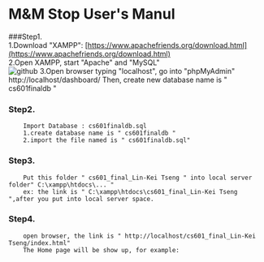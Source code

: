 M&M Stop User's Manul
=====================

###Step1.<br />
1.Download "XAMPP": [https://www.apachefriends.org/download.html](https://www.apachefriends.org/download.html)<br />
2.Open XAMPP, start "Apache" and "MySQL"<br />
![github](My-Music-and-Movie-Stop/01.png "01") 
3.Open browser typing "localhost", go into "phpMyAdmin"
        http://localhost/dashboard/
        Then, create new database name is " cs601finaldb "

### Step2.<br/>
        Import Database : cs601finaldb.sql
        1.create database name is " cs601finaldb "
        2.import the file named is " cs601finaldb.sql"

### Step3.<br/>
        Put this folder " cs601_final_Lin-Kei Tseng " into local server folder" C:\xampp\htdocs\... "
        ex: the link is " C:\xampp\htdocs\cs601_final_Lin-Kei Tseng ",after you put into local server space.
        
### Step4.<br/> 
        open browser, the link is " http://localhost/cs601_final_Lin-Kei Tseng/index.html"
        The Home page will be show up, for example:
        
